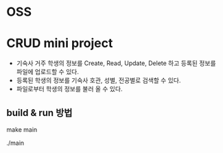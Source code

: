 # OSS
# CRUD mini project
- 기숙사 거주 학생의 정보를 Create, Read, Update, Delete 하고 등록된 정보를 파일에 업로드할 수 있다.
- 등록된 학생의 정보를 기숙사 호관, 성별, 전공별로 검색할 수 있다.
- 파일로부터 학생의 정보를 불러 올 수 있다.

## build & run 방법


  make main
  
  ./main
